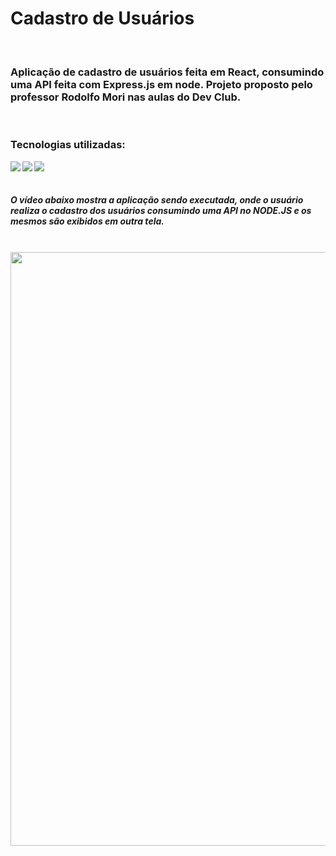 <h1>Cadastro de Usuários</h1> 
<br>

<h3>Aplicação de cadastro de usuários feita em React, consumindo uma API feita com Express.js em node. Projeto proposto pelo professor Rodolfo Mori nas aulas do Dev Club.</h3>

<br>
<h3>Tecnologias utilizadas: </h3>
<img align="left" src="https://img.shields.io/badge/React-20232A?style=for-the-badge&logo=react&logoColor=61DAFB">
<img align="left" src="https://img.shields.io/badge/styled--components-DB7093?style=for-the-badge&logo=styled-components&logoColor=white">
<img align="left" src="https://img.shields.io/badge/React_Router-CA4245?style=for-the-badge&logo=react-router&logoColor=white">

<br>
<br>

<h5>O vídeo abaixo mostra a aplicação sendo executada, onde o usuário realiza o cadastro dos usuários consumindo uma API no NODE.JS e os mesmos são exibidos em outra tela.</h5>
<br>

<img  src="https://github.com/PitterBonoto/Hamburgueria-node/blob/main/assets/hamburgueria-node-readme.gif?raw=true" width=950px dis>

